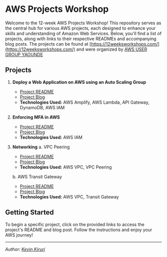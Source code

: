 # AWS Projects Workshop

Welcome to the 12-week AWS Projects Workshop! This repository serves as the central hub for various AWS projects, each designed to enhance your skills and understanding of Amazon Web Services. Below, you'll find a list of projects, along with links to their respective READMEs and accompanying blog posts. The projects can be found at [https://12weeksworkshops.com/](https://12weeksworkshops.com/) and were organized by [AWS USER GROUP YAOUNDE](https://www.linkedin.com/company/aws-user-group-yaounde/)

## Projects

1. **Deploy a Web Application on AWS using an Auto Scaling Group**
   - [Project README](../Auto%20Scaling/README.md)
   - [Project Blog](https://medium.com/@kevinkiruri/deploy-a-web-application-on-aws-using-an-auto-scaling-group-bdec934c47e7)
   - **Technologies Used:** AWS Amplify, AWS Lambda, API Gateway, DynamoDB, AWS IAM

2. **Enforcing MFA in AWS**
   - [Project README](/IAM/Enforce_MFA/README.md)
   - [Project Blog](https://medium.com/@kevinkiruri/enforcing-mfa-on-aws-66b228df699b)
   - **Technologies Used:** AWS IAM

3. **Networking**
   a. VPC Peering
   - [Project README](/Networking/VPC_Peering/README.md)
   - [Project Blog](https://medium.com/@kevinkiruri/creating-a-vpc-peering-connection-on-aws-ff35156e39b9)
   - **Technologies Used:** AWS VPC, VPC Peering

   b. AWS Transit Gateway
   - [Project README](/Networking/AWS_Transit_Gateway/README.md)
   - [Project Blog](https://medium.com/@kevinkiruri/centralizing-cloud-networks-a-practical-guide-to-deploying-aws-transit-gateway-d97e7f64a03b)
   - **Technologies Used:** AWS VPC, Transit Gateway

## Getting Started

To begin a specific project, click on the provided links to access the project's README and blog post. Follow the instructions and enjoy your AWS journey!

---

*Author: [Kevin Kiruri](https://www.linkedin.com/in/kevin-kiruri/)*